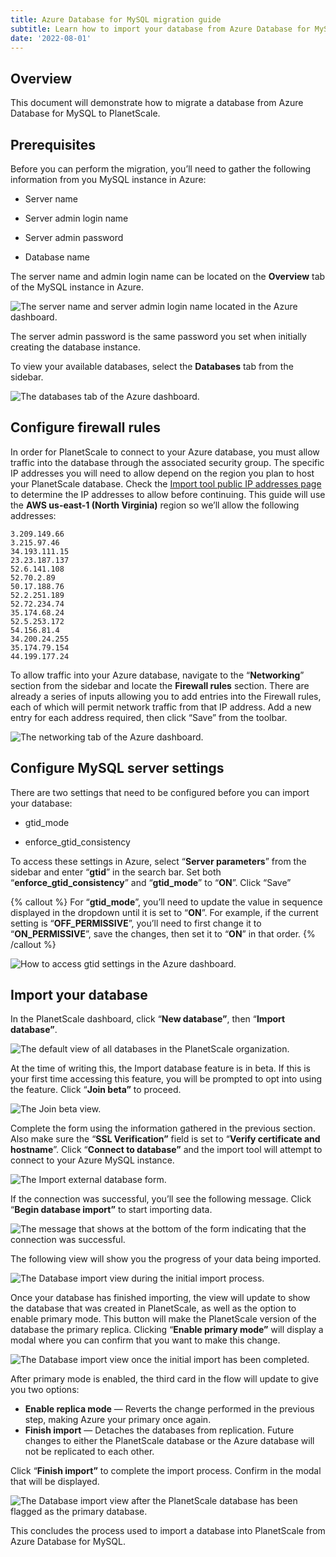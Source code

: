```yaml
---
title: Azure Database for MySQL migration guide
subtitle: Learn how to import your database from Azure Database for MySQL into PlanetScale.
date: '2022-08-01'
---
```


## Overview

This document will demonstrate how to migrate a database from Azure Database for MySQL to PlanetScale.

## Prerequisites

Before you can perform the migration, you’ll need to gather the following information from you MySQL instance in Azure:

- Server name

- Server admin login name

- Server admin password

- Database name

The server name and admin login name can be located on the **Overview** tab of the MySQL instance in Azure.

![The server name and server admin login name located in the Azure dashboard.](/docs/tutorials/azure-database-for-mysql-migration-guide/the-server-name-and-server-admin-login-name-located-in-the-azure-dashboard.png)

The server admin password is the same password you set when initially creating the database instance.

To view your available databases, select the **Databases** tab from the sidebar.

![The databases tab of the Azure dashboard.](/docs/tutorials/azure-database-for-mysql-migration-guide/the-databases-tab-of-the-azure-dashboard.png)

## Configure firewall rules

In order for PlanetScale to connect to your Azure database, you must allow traffic into the database through the associated security group. The specific IP addresses you will need to allow depend on the region you plan to host your PlanetScale database. Check the [Import tool public IP addresses page](/docs/reference/import-tool-migration-addresses) to determine the IP addresses to allow before continuing. This guide will use the **AWS us-east-1 (North Virginia)** region so we’ll allow the following addresses:

```
3.209.149.66
3.215.97.46
34.193.111.15
23.23.187.137
52.6.141.108
52.70.2.89
50.17.188.76
52.2.251.189
52.72.234.74
35.174.68.24
52.5.253.172
54.156.81.4
34.200.24.255
35.174.79.154
44.199.177.24
```

To allow traffic into your Azure database, navigate to the “**Networking**” section from the sidebar and locate the **Firewall rules** section. There are already a series of inputs allowing you to add entries into the Firewall rules, each of which will permit network traffic from that IP address. Add a new entry for each address required, then click “Save” from the toolbar.

![The networking tab of the Azure dashboard.](/docs/tutorials/azure-database-for-mysql-migration-guide/the-networking-tab-of-the-azure-dashboard.png)

## Configure MySQL server settings

There are two settings that need to be configured before you can import your database:

- gtid_mode

- enforce_gtid_consistency

To access these settings in Azure, select “**Server parameters**” from the sidebar and enter “**gtid**” in the search bar. Set both “**enforce_gtid_consistency**” and “**gtid_mode**” to “**ON**”. Click “Save”

{% callout %}
For “**gtid_mode**”, you’ll need to update the value in sequence displayed in the dropdown until it is set to “**ON**”. For example, if the current setting is “**OFF_PERMISSIVE**”, you’ll need to first change it to “**ON_PERMISSIVE**”, save the changes, then set it to “**ON**” in that order.
{% /callout %}

![How to access gtid settings in the Azure dashboard.](/docs/tutorials/azure-database-for-mysql-migration-guide/how-to-access-gtid-settings-in-the-azure-dashboard.png)

## Import your database

In the PlanetScale dashboard, click “**New database”**, then “**Import database”**.

![The default view of all databases in the PlanetScale organization.](/docs/tutorials/azure-database-for-mysql-migration-guide/the-default-view-of-all-databases-in-the-planetscale-organization.png)

At the time of writing this, the Import database feature is in beta. If this is your first time accessing this feature, you will be prompted to opt into using the feature. Click “**Join beta”** to proceed.

![The Join beta view.](/docs/tutorials/azure-database-for-mysql-migration-guide/the-join-beta-view.png)

Complete the form using the information gathered in the previous section. Also make sure the “**SSL Verification”** field is set to “**Verify certificate and hostname**”. Click “**Connect to database”** and the import tool will attempt to connect to your Azure MySQL instance.

![The Import external database form.](/docs/tutorials/azure-database-for-mysql-migration-guide/the-import-external-database-form.png)

If the connection was successful, you’ll see the following message. Click “**Begin database import”** to start importing data.

![The message that shows at the bottom of the form indicating that the connection was successful.](/docs/tutorials/azure-database-for-mysql-migration-guide/the-message-that-shows-at-the-bottom-of-the-form-indicating-that-the-connection-was-successful.png)

The following view will show you the progress of your data being imported.

![The Database import view during the initial import process.](/docs/tutorials/azure-database-for-mysql-migration-guide/the-database-import-view-during-the-initial-import-process.png)

Once your database has finished importing, the view will update to show the database that was created in PlanetScale, as well as the option to enable primary mode. This button will make the PlanetScale version of the database the primary replica. Clicking “**Enable primary mode”** will display a modal where you can confirm that you want to make this change.

![The Database import view once the initial import has been completed.](/docs/tutorials/azure-database-for-mysql-migration-guide/the-database-import-view-once-the-initial-import-has-been-completed.png)

After primary mode is enabled, the third card in the flow will update to give you two options:

- **Enable replica mode** &mdash; Reverts the change performed in the previous step, making Azure your primary once again.
- **Finish import** &mdash; Detaches the databases from replication. Future changes to either the PlanetScale database or the Azure database will not be replicated to each other.

Click “**Finish import”** to complete the import process. Confirm in the modal that will be displayed.

![The Database import view after the PlanetScale database has been flagged as the primary database.](/docs/tutorials/azure-database-for-mysql-migration-guide/the-database-import-view-after-the-planetscale-database-has-been-flagged-as-the-primary-database.png)

This concludes the process used to import a database into PlanetScale from Azure Database for MySQL.
